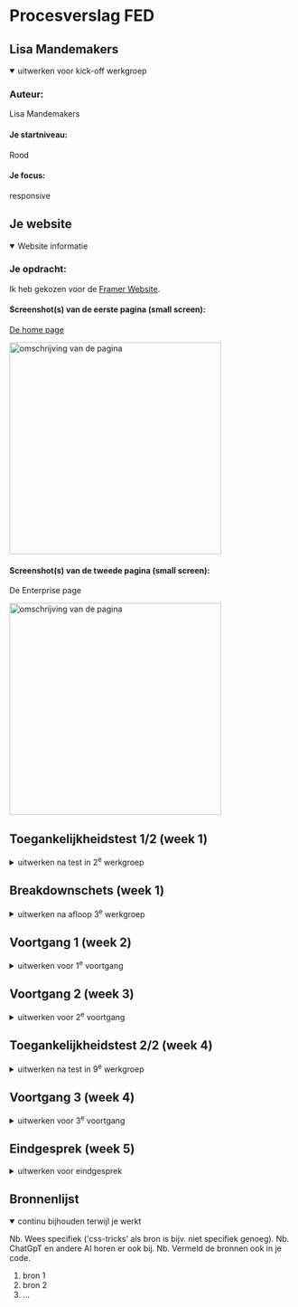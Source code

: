 # Procesverslag FED


## Lisa Mandemakers

<details open>
  <summary>uitwerken voor kick-off werkgroep</summary>

  ### Auteur:
Lisa Mandemakers

  #### Je startniveau:
Rood

  #### Je focus:
responsive
 
</details>


## Je website

<details open>
  <summary>Website informatie</summary>

  ### Je opdracht:
  Ik heb gekozen voor de [Framer Website](https://www.framer.com/?via=quy-vu-manh&dub_id=lDEqkcLfbW2z5nyH&gad_source=1).

  #### Screenshot(s) van de eerste pagina (small screen): 
 [De home page](https://www.framer.com/?via=quy-vu-manh&dub_id=lDEqkcLfbW2z5nyH&gad_source=1)
 
  <img src="/assets/read-me-img/Framer-Home-Phone.png"  width="375px" alt="omschrijving van de pagina">

  #### Screenshot(s) van de tweede pagina (small screen):
  De Enterprise page
  
  <img src="/assets/read-me-img/Framer-Enterprise-Phone.png"  width="375px" alt="omschrijving van de pagina">
 
</details>


## Toegankelijkheidstest 1/2 (week 1)

<details>
  <summary>uitwerken na test in 2<sup>e</sup> werkgroep</summary>

  ### Bevindingen

  #### Kansen voor verbetering Framer voor de screenreader:
* Hij ziet wel de links maar niet de images of logo’s 
* Je krijgt bij de text blokken met knoppen “learn more” alleen dat te horen, je weet dus helemaal niet waar dat naar verwijst
* Bij sommige links leest die de hele https request voor, dit kan best verwarrend zijn 
* Hij slaat een hele sectie over die met alleen teksten 
* Ze maken alleen maar gebruik van divs, classes, ID’s ipv gewone semantics zoals “main” “footer” “header”
* Sanne gaat letten op de structuur en de koppen en de alt teksten 

#### Wat wel goed is:
* Consistente opbouw met herbruikbare componenten: De site is duidelijk modulair opgebouwd, waardoor onderdelen visueel en technisch herkenbaar zijn. Dit helpt bij onderhoud en uitbreiding.

* Heldere hiërarchie van contentblokken: Hoewel er weinig semantische tags zijn, is de volgorde van de secties logisch en voorspelbaar. Dit geeft een zekere consistentie.

* Responsiviteit goed uitgewerkt: De site past zich netjes aan verschillende schermgroottes aan. Voor screenreaders is dit indirect gunstig, omdat content op mobiel niet ineens verdwijnt of verkeerd wordt ingeladen.
</details>


## Breakdownschets (week 1)

<details>
  <summary>uitwerken na afloop 3<sup>e</sup> werkgroep</summary>

  ### 1. De home pagina: 
  <img src="/assets/read-me-img/Framer-Home-Phone-1-breakdownschets.jpg" width="375px" alt="breakdown van de hele pagina">

  ### 2. De enterprise pagina: 
  <img src="/assets/read-me-img/Framer-Home-Phone-1-breakdownschets.jpg" width="375px" alt="breakdown van de hele pagina">
    
  <!-- ### dynamisch deel (bijv menu): 
  <img src="readme-images/dummy-plaatje.jpg" width="375px" alt="breakdown van een dynamisch deel">

  ### wellicht nog een dynamisch deel (bijv filter): 
  <img src="readme-images/dummy-plaatje.jpg" width="375px" alt="breakdown van nog een dynamisch deel"> -->
</details>





## Voortgang 1 (week 2)

<details>
  <summary>uitwerken voor 1<sup>e</sup> voortgang</summary>

  ### Stand van zaken
Mijn Framer-website is sinds gisteren veranderd, wat een tegenvaller is, maar ik heb gelukkig nog wel screenshots die ik kan gebruiken. Hierdoor kan ik niet alles meer precies nachecken, maar ik wil alsnog bespreken hoe ik mijn code kan vereenvoudigen door minder te nesten en onnodige divs te vermijden, terwijl ik de HTML semantisch correct houd. Ook wil ik de aanpak van de slider op de homepage bekijken, mijn breakdownschets nagaan en controleren of ik divs en classes op de juiste manier heb gebruikt. Daarnaast wil ik de opzet van mijn CSS doornemen om te zorgen dat deze overzichtelijk en logisch is.

#### Werken met Grid
Deze week gingen we aan de slag met grid, wat ik zeker ook in mijn website ga toepassen, hier heb even een overzicht voor mezelf geschetst zodat ik weet wat voor grid layout ik moet maken:

  <img src="/assets/read-me-img/gridphone.png" width="375px" alt="Grid on homepage">
  <img src="/assets/read-me-img/grid-drawing.png" width="375px" alt="Grid drawing">

  

  

  ### Agenda voor meeting
  samen met je groepje opstellen

  | Robin Yildiz   | Kaa Leung Ho         | Kaj-Benjamin Sitanala    | Lisa Mandemakers       |
  | ---            | ---                  | ---          | ---              |
  | Breakdownschets nakijken  | Breakdownschets nakijken          | Breakdownschets nakijken    |  Ik wil minder gaan nesten en onnodige divs gbruiken, hoe pak ik dit aan   |
  | Html structuur controleren of het matcht met breakdownschets | Html structuur controleren of het matcht met breakdownschets | Html structuur controleren of het matcht met breakdownschets | Kijken of mijn Html semantisch correct is |  Hoe ga ik de slider op de homepage aanpakken?
  | Groenlicht krijgen voor css          | Groenlicht krijgen voor css               | Groenlicht krijgen voor css           | Breakdownschets nagaan          |
|| | een erg volle css | De divs / classes op sommige plekken, correct gebruikt of niet?| 
| | | | Css  opzet checken |


  ### Verslag van meeting
  hier na afloop snel de uitkomsten van de meeting vastleggen

  - Zorg dat de taal goed klopt
- Weten hoe je in javascript zonder id en classes kan selecteren ?
    - Je tikt letterlijk gewoon:  document.queryselector(“header nav button”)
- Hamburger menu mag in een button
- Link voor carrousel met css: https://chrome.dev/carousel-configurator/
    - Werk alleen in Chrome

- Ik moet nog letten op de volgorde van de heading
- Svg’s zijn goed om te gebruiken
    - En makkelijk stijlbaar 

- Webarchive.org om oude webversies te kunnen bekijken

- Je kunt met de screenreader alle html elementen checken, lanmarks: voor navigatie
- Ctrl opt U en met pijltjes links rechts en boven naar beneden om dingen te selecteren

- Je moet a links die telkens het zelfde zijn aanpassen door er onzichtare span zin te zetten en hier de verduidelijkte naam in


</details>





## Voortgang 2 (week 3)

<details>
  <summary>uitwerken voor 2<sup>e</sup> voortgang</summary>

  ### Stand van zaken
  hier dit ging goed & dit was lastig (neem ook screenshots op van delen van je website en code)

  


  ### Agenda voor meeting
  samen met je groepje opstellen

  | student 1      | student 2          | student 3    | student 4        |
  | ---            | ---                | ---          | ---              |
  | dit bespreken  | en dit             | en ik dit    | en dan ik dat    |
  | en dat ook nog | dit als er tijd is | nog een punt | dit wil ik zeker |
  | ...            | ...                | ...          | ...              |


  ### Verslag van meeting
  hier na afloop snel de uitkomsten van de meeting vastleggen

  - punt 1
  - punt 2
  - nog een punt
- ...

</details>





## Toegankelijkheidstest 2/2 (week 4)

<details>
  <summary>uitwerken na test in 9<sup>e</sup> werkgroep</summary>

  ### Bevindingen
  Lijst met je bevindingen die in de test naar voren kwamen (geef ook aan wat er verbeterd is):

</details>





## Voortgang 3 (week 4)

<details>
  <summary>uitwerken voor 3<sup>e</sup> voortgang</summary>

  ### Stand van zaken
  hier dit ging goed & dit was lastig (neem ook screenshots op van delen van je website en code)


  ### Agenda voor meeting
  samen met je groepje opstellen

  | student 1      | student 2          | student 3    | student 4        |
  | ---            | ---                | ---          | ---              |
  | dit bespreken  | en dit             | en ik dit    | en dan ik dat    |
  | en dat ook nog | dit als er tijd is | nog een punt | dit wil ik zeker |
  | ...            | ...                | ...          | ...              |


  ### Verslag van meeting
  hier na afloop snel de uitkomsten van de meeting vastleggen

  - punt 1
  - punt 2
  - nog een punt
  - ...

</details>





## Eindgesprek (week 5)

<details>
  <summary>uitwerken voor eindgesprek</summary>

  ### Je uitkomst - karakteristiek screenshots:
  <img src="readme-images/dummy-plaatje.jpg" width="375px" alt="uitomst opdracht 1">


  ### Dit ging goed/Heb ik geleerd: 
  Korte omschrijving met plaatjes

  <img src="readme-images/dummy-plaatje.jpg" width="375px" alt="top">


  ### Dit was lastig/Is niet gelukt:
  Korte omschrijving met plaatjes

  <img src="readme-images/dummy-plaatje.jpg" width="375px" alt="bummer">
</details>





## Bronnenlijst

<details open>
  <summary>continu bijhouden terwijl je werkt</summary>

  Nb. Wees specifiek ('css-tricks' als bron is bijv. niet specifiek genoeg). 
  Nb. ChatGpT en andere AI horen er ook bij.
  Nb. Vermeld de bronnen ook in je code.

  1. bron 1
  2. bron 2
  3. ...

</details>